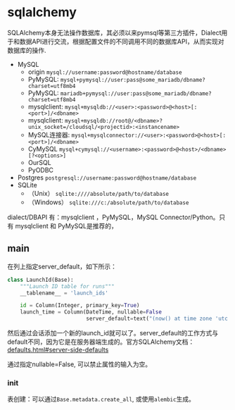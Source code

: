 # sqlalchemy

SQLAlchemy本身无法操作数据库，其必须以来pymsql等第三方插件，Dialect用于和数据API进行交流，根据配置文件的不同调用不同的数据库API，从而实现对数据库的操作.

* MySQL 
    * origin `mysql://username:password@hostname/database`
    * PyMySQL: `mysql+pymysql://user:pass@some_mariadb/dbname?charset=utf8mb4`
    * PyMySQL: `mariadb+pymysql://user:pass@some_mariadb/dbname?charset=utf8mb4`
    * mysqlclient: `mysql+mysqldb://<user>:<password>@<host>[:<port>]/<dbname>`
    * mysqlclient: `mysql+mysqldb://root@/<dbname>?unix_socket=/cloudsql/<projectid>:<instancename>`
    * MySQL连接器: `mysql+mysqlconnector://<user>:<password>@<host>[:<port>]/<dbname>`
    * CyMySQL   `mysql+cymysql://<username>:<password>@<host>/<dbname>[?<options>]`
    * OurSQL
    * PyODBC
* Postgres `postgresql://username:password@hostname/database`
* SQLite
    * （Unix） `sqlite:////absolute/path/to/database`
    * （Windows） `sqlite:///c:/absolute/path/to/database`

dialect/DBAPI  有：mysqlclient ，PyMySQL，MySQL Connector/Python。只有 mysqlclient 和 PyMySQL是推荐的，

## main

在列上指定server_default，如下所示：
``` python
class LaunchId(Base):
    """Launch ID table for runs"""
    __tablename__ = 'launch_ids'

    id = Column(Integer, primary_key=True)
    launch_time = Column(DateTime, nullable=False
                         server_default=text("(now() at time zone 'utc')"))
```

然后通过会话添加一个新的launch_id就可以了。server_default的工作方式与default不同，因为它是在服务器端生成的。官方SQLAlchemy文档：[defaults.html#server-side-defaults](http://docs.sqlalchemy.org/en/latest/core/defaults.html#server-side-defaults)


通过指定nullable=False, 可以禁止属性的输入为空。

### init

表创建：可以通过`Base.metadata.create_all`, 或使用`alembic`生成。


